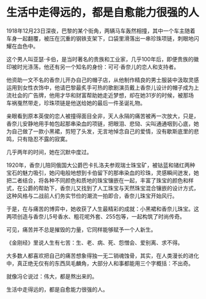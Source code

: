 # 生活中走得远的，都是自愈能力很强的人

1918年12月23日深夜，巴黎的某个街角，两辆马车轰然相撞，其中一个车主随着车身一起翻覆，被压在沉重的钢铁支架下，口袋里滑落出一串珍珠项链，刺眼地闪耀在血色中。 

这个男人叫亚瑟·卡伯，是当时著名的贵族和工业家，几乎100年后，即便贵族的徽印被时光涤荡，他还有另一个知名的身份：可可·香奈儿的恋人和支持者。 

他资助一文不名的香奈儿开办自己的帽子店，从他制作精良的男士服装中汲取灵感运用到女性衣饰中，他请巴黎最炙手可热的歌剧演员戴上香奈儿设计的帽子成为上流社会的广告牌，他用才华和财富帮助她走近梦想，却在她31岁的时候，被那场车祸戛然带走，珍珠项链是他送给她的最后一件圣诞礼物。 

亲眼看到原本英俊的恋人被撞得面目全非，天人永隔的痛苦被再一次放大，只是，香奈儿安静地用手帕包起那串染血的项链，把眼泪、悲恸、尖叫通通咽到心底，她为自己做了一款小黑裙，剪短了头发，无言地悼念自己的爱情，没有歇斯底里的悲鸣，只有隐忍不露的寂寞。 

几乎两年的时间，她在沉默中度过。 

1920年，香奈儿陪同俄国大公爵巴卡扎洛夫参观瑞士珠宝矿，被钴蓝和锗红两种宝石的魅力吸引，她闪电般地想到卡伯留下的那串染血的珍珠，灵感瞬间迸发，她把二者结合，将各种不同颜色和质地的珠宝镶嵌在一起，丰富了珠宝的颜色和样式，在公爵的帮助下，香奈儿又找到了人工珠宝与天然珠宝混合镶嵌的设计方式，这种风格与二战前人们务实节俭的潮流一拍即合，香奈儿珠宝开始风行。 

于是，在与痛苦的博弈中，她收获了人生最精彩的成就：小黑裙和香奈儿珠宝。这两项创造与香奈儿5号香水、粗花呢外套、255包等，一起构筑了时尚传奇。 

可见，痛苦并不总是摧毁的力量，它同样能够赋予一个人新生。 

《金刚经》里说人生有七苦：生、老、病、死、怨憎会、爱别离、求不得。 

大多数人都喜欢把自己的痛苦想象得独一无二销魂蚀骨，其实，在人类漫长的进化中，真正绝无仅有的东西凤毛麟角，大部分人和事都能用三个字概括：不出奇。 

就像冯仑说过：伟大，都是熬出来的。 

生活中走得远的，都是自愈能力很强的人。